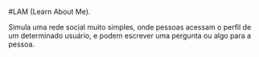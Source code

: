 #LAM (Learn About Me).

Simula uma rede social muito simples, onde pessoas acessam o perfil de um determinado usuário,
e podem escrever uma pergunta ou algo para a pessoa.